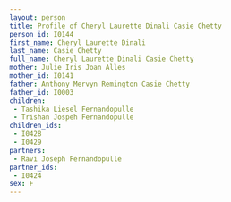 ```yaml
---
layout: person
title: Profile of Cheryl Laurette Dinali Casie Chetty
person_id: I0144
first_name: Cheryl Laurette Dinali
last_name: Casie Chetty
full_name: Cheryl Laurette Dinali Casie Chetty
mother: Julie Iris Joan Alles
mother_id: I0141
father: Anthony Mervyn Remington Casie Chetty
father_id: I0003
children:
 - Tashika Liesel Fernandopulle
 - Trishan Jospeh Fernandopulle
children_ids:
 - I0428
 - I0429
partners:
 - Ravi Joseph Fernandopulle
partner_ids:
 - I0424
sex: F
---
```


